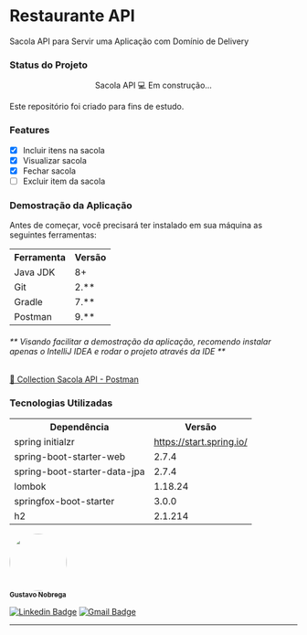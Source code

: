 <h1>Restaurante API</h1>
<p>Sacola API para Servir uma Aplicação com Domínio de Delivery</p>

<h3>Status do Projeto</h3>
<p align="center"> Sacola API 💻 Em construção... </p>
Este repositório foi criado para fins de estudo.
<h3>Features</h3>

- [x] Incluir itens na sacola<br>
- [x] Visualizar sacola<br>
- [x] Fechar sacola<br>
- [ ] Excluir item da sacola<br>

<h3>Demostração da Aplicação</h3>
<p>Antes de começar, você precisará ter instalado em sua máquina as seguintes ferramentas:</p>
<table>
<tr>
	<th>Ferramenta</th>
	<th>Versão</th>
</tr>
<tr>
	<td>Java JDK</td>
	<td>8+</td>
</tr>
<tr>
	<td>Git</td>
	<td>2.**</td>
</tr>
<tr>
	<td>Gradle</td>
	<td>7.**</td>
</tr>
<tr>
	<td>Postman</td>
	<td>9.**</td>
</tr>
</table>
<h6>** Visando facilitar a demostração da aplicação, recomendo instalar apenas o IntelliJ IDEA e rodar o projeto através da IDE **</h6>


<a href="https://drive.google.com/file/d/1-FTY7jRfYbqVNQi-B7Dvn8p6wjnzf2f6/view?usp=sharing"> 🚀 Collection Sacola API - Postman</a><br>


<h3>Tecnologias Utilizadas</h3>

<table>
<tr>
	<th>Dependência</th>
	<th>Versão</th>
</tr>
<tr>
	<td>spring initialzr</td>
	<td><a href="https://start.spring.io/">https://start.spring.io/</a></td>
</tr>
<tr>
	<td>spring-boot-starter-web</td>
	<td>2.7.4</td>
</tr>
<tr>
	<td>spring-boot-starter-data-jpa</td>
	<td>2.7.4</td>
</tr>
<tr>
	<td>lombok</td>
	<td>1.18.24</td>
</tr>
<tr>
	<td>springfox-boot-starter</td>
	<td>3.0.0</td>
</tr>
<tr>
	<td>h2</td>
	<td>2.1.214</td>
</tr>
</table>

<a href="https://www.linkedin.com/in/gustavo-nobrega-514845187/">
 <img style="border-radius: 50%;" src="https://avatars.githubusercontent.com/u/57816877?s=400&u=1d349754b1ee7aff5ed1675e3ad5e9bf1acbc616&v=4" width="100px;" alt=""/>
 <br />
 <sub><b>Gustavo Nobrega</b></sub></a> <a href="https://www.instagram.com/camimi_la/" title="Instagram"></a>

[![Linkedin Badge](https://img.shields.io/badge/-Gustavo-blue?style=flat-square&logo=Linkedin&logoColor=white&link=https://www.linkedin.com/in/gustavo-nobrega-514845187/)](https://www.linkedin.com/in/gustavo-nobrega-514845187/)
[![Gmail Badge](https://img.shields.io/badge/-gustavo.lopes.nobrega@gmail.com-c14438?style=flat-square&logo=Gmail&logoColor=white&link=mailto:gustavo.lopes.nobrega@gmail.com)](mailto:gustavo.lopes.nobrega@gmail.com)
<hr>
